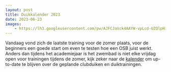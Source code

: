 ```yaml
---
layout: post
title: Duikkalender 2023
date: 2023-06-23
images:
    - https://lh3.googleusercontent.com/pw/AJFCJaVck4AAYW-vpLcd-UZQlpHijdnjgbNpbM3KVOFzd9cnMFoF1IpxPLgJ7RGVUgjuu1apAE4srAKbLTdlTXrd08i4822gqnx9y39KLvpTm3y8ASPR14t6mnXYDuYZwdeEsS201igWRhizDcIkDcGEcQnKsQ
---
```

Vandaag vond zich de laatste training voor de zomer plaats, voor de beginners een goede start om even te testen hoe een OSB juist werkt. Anders dan tijdens het academiejaar is het zwembad is niet elke vrijdag open voor trainingen tijdens de zomer, kijk zeker
naar de [kalender](/calendar/) om up-to-date te blijven over de geplande clubduiken en duiktrainingen. 
